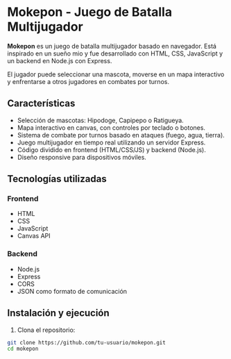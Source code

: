 # Mokepon - Juego de Batalla Multijugador

**Mokepon** es un juego de batalla multijugador basado en navegador. Está inspirado en un sueño mio y fue desarrollado con HTML, CSS, JavaScript y un backend en Node.js con Express.

El jugador puede seleccionar una mascota, moverse en un mapa interactivo y enfrentarse a otros jugadores en combates por turnos.

## Características

- Selección de mascotas: Hipodoge, Capipepo o Ratigueya.
- Mapa interactivo en canvas, con controles por teclado o botones.
- Sistema de combate por turnos basado en ataques (fuego, agua, tierra).
- Juego multijugador en tiempo real utilizando un servidor Express.
- Código dividido en frontend (HTML/CSS/JS) y backend (Node.js).
- Diseño responsive para dispositivos móviles.

## Tecnologías utilizadas

### Frontend
- HTML
- CSS
- JavaScript 
- Canvas API

### Backend
- Node.js
- Express
- CORS
- JSON como formato de comunicación

## Instalación y ejecución

1. Clona el repositorio:

```bash
git clone https://github.com/tu-usuario/mokepon.git
cd mokepon
